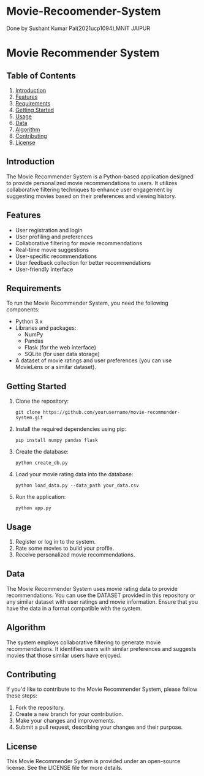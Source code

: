 # Movie-Recoomender-System

Done by Sushant Kumar Pal(2021ucp1094),MNIT JAIPUR


# Movie Recommender System

## Table of Contents
1. [Introduction](#introduction)
2. [Features](#features)
3. [Requirements](#requirements)
4. [Getting Started](#getting-started)
5. [Usage](#usage)
6. [Data](#data)
7. [Algorithm](#algorithm)
8. [Contributing](#contributing)
9. [License](#license)

## Introduction
The Movie Recommender System is a Python-based application designed to provide personalized movie recommendations to users. It utilizes collaborative filtering techniques to enhance user engagement by suggesting movies based on their preferences and viewing history.

## Features
- User registration and login
- User profiling and preferences
- Collaborative filtering for movie recommendations
- Real-time movie suggestions
- User-specific recommendations
- User feedback collection for better recommendations
- User-friendly interface

## Requirements
To run the Movie Recommender System, you need the following components:
- Python 3.x
- Libraries and packages:
  - NumPy
  - Pandas
  - Flask (for the web interface)
  - SQLite (for user data storage)
- A dataset of movie ratings and user preferences (you can use MovieLens or a similar dataset).

## Getting Started
1. Clone the repository:
   ```
   git clone https://github.com/yourusername/movie-recommender-system.git
   ```

2. Install the required dependencies using pip:
   ```
   pip install numpy pandas flask
   ```

3. Create the database:
   ```
   python create_db.py
   ```

4. Load your movie rating data into the database:
   ```
   python load_data.py --data_path your_data.csv
   ```

5. Run the application:
   ```
   python app.py
   ```


## Usage
1. Register or log in to the system.
2. Rate some movies to build your profile.
3. Receive personalized movie recommendations.

## Data
The Movie Recommender System uses movie rating data to provide recommendations. You can use the DATASET provided in this repository  or any similar dataset with user ratings and movie information. Ensure that you have the data in a format compatible with the system.

## Algorithm
The system employs collaborative filtering to generate movie recommendations. It identifies users with similar preferences and suggests movies that those similar users have enjoyed. 

## Contributing
If you'd like to contribute to the Movie Recommender System, please follow these steps:
1. Fork the repository.
2. Create a new branch for your contribution.
3. Make your changes and improvements.
4. Submit a pull request, describing your changes and their purpose.

## License
This Movie Recommender System is provided under an open-source license. See the LICENSE file for more details.